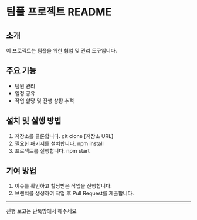 # 팀플 프로젝트 README

## 소개

이 프로젝트는 팀플을 위한 협업 및 관리 도구입니다.

## 주요 기능

- 팀원 관리
- 일정 공유
- 작업 할당 및 진행 상황 추적

## 설치 및 실행 방법

1. 저장소를 클론합니다.
   git clone [저장소 URL]
2. 필요한 패키지를 설치합니다.
   npm install
3. 프로젝트를 실행합니다.
   npm start

## 기여 방법

1. 이슈를 확인하고 할당받은 작업을 진행합니다.
2. 브랜치를 생성하여 작업 후 Pull Request를 제출합니다.

---

진행 보고는 단톡방에서 해주세요
